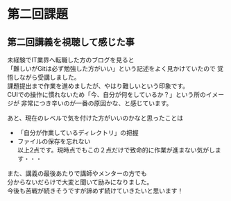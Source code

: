 # 第二回課題
## 第二回講義を視聴して感じた事

未経験でIT業界へ転職した方のブログを見ると<br>
「難しいがGitは必ず勉強した方がいい」という記述をよく見かけていたので
覚悟しながら受講しました。<br>
課題提出まで作業を進めましたが、やはり難しいという印象です。<br>
CUIでの操作に慣れないため「今、自分が何をしているか？」という所のイメージが
非常につき辛いのが一番の原因かな、と感じています。<br>

あと、現在のレベルで気を付けた方がいいのかなと思ったことは
* 「自分が作業しているディレクトリ」の把握
* ファイルの保存を忘れない
<br>以上2点です。現時点でもこの２点だけで致命的に作業が進まない気がします・・・

また、講義の最後あたりで講師やメンターの方でも<br>
分からないだらけで大変と聞いて励みになりました。<br>
今後も苦戦が続きそうですが諦めず続けていきたいと思います！